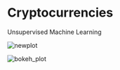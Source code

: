 # Cryptocurrencies
Unsupervised Machine Learning 

![newplot](https://user-images.githubusercontent.com/92544151/168137968-9b0807d4-f875-44a6-9333-3d3ff4f09b42.png)

![bokeh_plot](https://user-images.githubusercontent.com/92544151/168137979-dfe9dbcc-d6cc-4564-b6cc-7fa35c337399.png)
